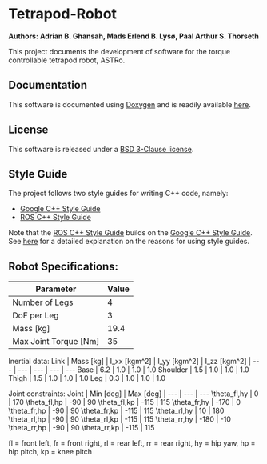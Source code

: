 # Tetrapod-Robot

**Authors: Adrian B. Ghansah, Mads Erlend B. Lysø, Paal Arthur S. Thorseth**

This project documents the development of software for the torque controllable tetrapod robot, ASTRo.

## Documentation
This software is documented using [Doxygen](https://www.doxygen.nl/index.html) and is readily available [here](https://pathorse.github.io/Tetrapod-Robot/).

## License

This software is released under a [BSD 3-Clause license](LICENSE).

## Style Guide
The project follows two style guides for writing C++ code, namely:

* [Google C++ Style Guide](https://google.github.io/styleguide/cppguide.html)
* [ROS C++ Style Guide](http://wiki.ros.org/CppStyleGuide)

Note that the [ROS C++ Style Guide](http://wiki.ros.org/CppStyleGuide) builds on the [Google C++ Style Guide](https://google.github.io/styleguide/cppguide.html). See [here](https://google.github.io/styleguide/cppguide.html#Background) for a detailed explanation on the reasons for using style guides.

## Robot Specifications:
Parameter | Value
--- | ---
Number of Legs | 4
DoF per Leg | 3
Mass [kg] | 19.4
Max Joint Torque [Nm] | 35

Inertial data:
Link | Mass [kg] | I_xx [kgm^2] | I_yy [kgm^2] | I_zz [kgm^2] |
--- | --- | --- | --- | --- 
Base | 6.2 | 1.0 | 1.0 | 1.0
Shoulder | 1.5 | 1.0 | 1.0 | 1.0
Thigh | 1.5 | 1.0 | 1.0 | 1.0
Leg | 0.3 | 1.0 | 1.0 | 1.0

Joint constraints:
Joint | Min [deg] | Max [deg] |
--- | --- | --- 
\theta_fl,hy | 0 | 170
\theta_fl,hp | -90 | 90
\theta_fl,kp | -115 | 115
\theta_fr,hy | -170 | 0
\theta_fr,hp | -90 | 90
\theta_fr,kp | -115 | 115
\theta_rl,hy | 10 | 180
\theta_rl,hp | -90 | 90
\theta_rl,kp | -115 | 115
\theta_rr,hy | -180 | -10
\theta_rr,hp | -90 | 90
\theta_rr,kp | -115 | 115

fl = front left, fr = front right, rl = rear left, rr = rear right, hy = hip yaw, hp = hip pitch, kp = knee pitch